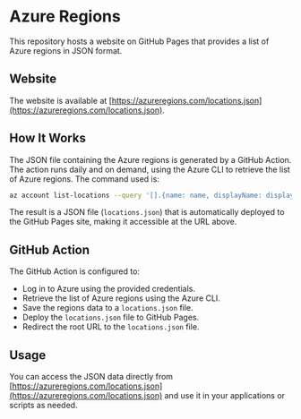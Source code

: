 # Azure Regions

This repository hosts a website on GitHub Pages that provides a list of Azure regions in JSON format.

## Website

The website is available at [https://azureregions.com/locations.json](https://azureregions.com/locations.json).

## How It Works

The JSON file containing the Azure regions is generated by a GitHub Action. The action runs daily and on demand, using the Azure CLI to retrieve the list of Azure regions. The command used is:

```bash
az account list-locations --query '[].{name: name, displayName: displayName}'
```

The result is a JSON file (`locations.json`) that is automatically deployed to the GitHub Pages site, making it accessible at the URL above.

## GitHub Action

The GitHub Action is configured to:

- Log in to Azure using the provided credentials.
- Retrieve the list of Azure regions using the Azure CLI.
- Save the regions data to a `locations.json` file.
- Deploy the `locations.json` file to GitHub Pages.
- Redirect the root URL to the `locations.json` file.

## Usage

You can access the JSON data directly from [https://azureregions.com/locations.json](https://azureregions.com/locations.json) and use it in your applications or scripts as needed.
